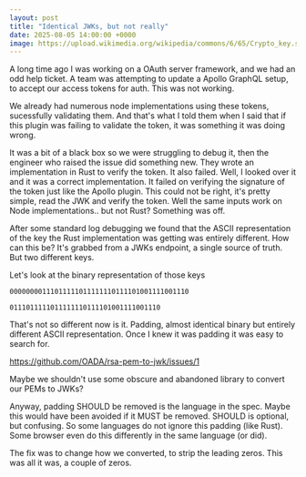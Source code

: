```yaml
---
layout: post
title: "Identical JWKs, but not really"
date: 2025-08-05 14:00:00 +0000
image: https://upload.wikimedia.org/wikipedia/commons/6/65/Crypto_key.svg
---
```


A long time ago I was working on a OAuth server framework, and we had an odd help ticket. A team was attempting to update a Apollo GraphQL setup, to accept our access tokens for auth. This was not working. 

We already had numerous node implementations using these tokens, sucessfully validating them. And that's what I told them when I said that if this plugin was failing to validate the token, it was something it was doing wrong.

It was a bit of a black box so we were struggling to debug it, then the engineer who raised the issue did something new. They wrote an implementation in Rust to verify the token. It also failed. Well, I looked over it and it was a correct implementation. It failed on verifying the signature of the token just like the Apollo plugin. This could not be right, it's pretty simple, read the JWK and verify the token. Well the same inputs work on Node implementations.. but not Rust? Something was off.

After some standard log debugging we found that the ASCII representation of the key the Rust implementation was getting was entirely different. How can this be? It's grabbed from a JWKs endpoint, a single source of truth. But two different keys. 

Let's look at the binary representation of those keys

```
00000000111011111011111110111101001111001110
```

```
0111011111011111110111101001111001110
```

That's not so different now is it. Padding, almost identical binary but entirely different ASCII representation. Once I knew it was padding it was easy to search for.

https://github.com/OADA/rsa-pem-to-jwk/issues/1

Maybe we shouldn't use some obscure and abandoned library to convert our PEMs to JWKs?

Anyway, padding SHOULD be removed is the language in the spec. Maybe this would have been avoided if it MUST be removed. SHOULD is optional, but confusing. So some languages do not ignore this padding (like Rust). Some browser even do this differently in the same language (or did).

The fix was to change how we converted, to strip the leading zeros. This was all it was, a couple of zeros.